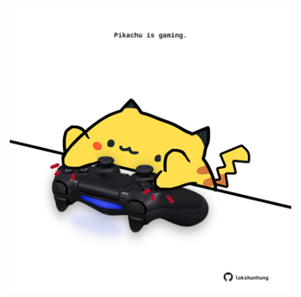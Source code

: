 <!-- built at 23/03/2025, 20:00:34 UTC -->
<p align="center">
  <img width="500" height="500" src="./ReadmeImage.svg">
</p>
